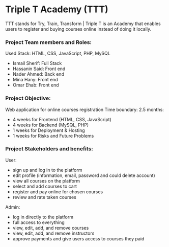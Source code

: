 # Triple T Academy (TTT)
TTT stands for Try, Train, Transform | Triple T is an Academy that enables users
to register and buying courses online instead of
doing it locally.

### Project Team members and Roles:
Used Stack: HTML, CSS, JavaScript, PHP, MySQL
- Ismail Sherif: Full Stack
- Hassanin Said: Front end
- Nader Ahmed: Back end
- Mina Hany:  Front end
- Omar Ehab:  Front end

### Project Objective:
Web application for online courses registration
Time boundary: 2.5 months:
- 4 weeks for Frontend (HTML, CSS, JavaScript)
- 4 weeks for Backend (MySQL, PHP)
- 1 weeks for Deployment & Hosting
- 1 weeks for Risks and Future Problems

### Project Stakeholders and benefits:

User:
- sign up and log in to the platform
- edit profile (information, email, password and could delete account)
- view all courses on the platform
- select and add courses to cart
- register and pay online for chosen courses
- review and rate taken courses

Admin:
- log in directly to the platform
- full access to everything
- view, edit, add, and remove courses
- view, edit, add, and remove instructors
- approve payments and give users access to courses they paid
